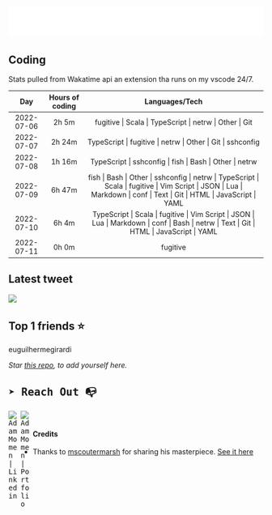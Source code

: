 
![test image size](/assets/welcome_message.gif)

## Coding
Stats pulled from Wakatime api an extension tha runs on my vscode 24/7.

|Day|Hours of coding|Languages/Tech|
|:-:|:-:|:-:|
|2022-07-06|2h 5m|fugitive &#124; Scala &#124; TypeScript &#124; netrw &#124; Other &#124; Git|
|2022-07-07|2h 24m|TypeScript &#124; fugitive &#124; netrw &#124; Other &#124; Git &#124; sshconfig|
|2022-07-08|1h 16m|TypeScript &#124; sshconfig &#124; fish &#124; Bash &#124; Other &#124; netrw|
|2022-07-09|6h 47m|fish &#124; Bash &#124; Other &#124; sshconfig &#124; netrw &#124; TypeScript &#124; Scala &#124; fugitive &#124; Vim Script &#124; JSON &#124; Lua &#124; Markdown &#124; conf &#124; Text &#124; Git &#124; HTML &#124; JavaScript &#124; YAML|
|2022-07-10|6h 4m|TypeScript &#124; Scala &#124; fugitive &#124; Vim Script &#124; JSON &#124; Lua &#124; Markdown &#124; conf &#124; Bash &#124; netrw &#124; Text &#124; Git &#124; HTML &#124; JavaScript &#124; YAML|
|2022-07-11|0h 0m|fugitive|

## Latest tweet
[<img src="<tweet-image-url>" width="400">](<tweet-url>)

## Top 1 friends ⭐️
euguilhermegirardi

*Star [this repo](https://github.com/AdamMomen/AdamMomen), to add yourself here.*


<samp>

## ➤ Reach Out :mailbox_with_no_mail:

>
  <a href="https://www.linkedin.com/in/adam-momen-99596275/">
     <img align="left" alt="Adam Momen | Linkedin" width="24px" src="./assets/Linkedin.svg" />
   </a>

   <a href="https://adammomen.com/">
     <img align="left" alt="Adam Momen | Portfolio" width="24px" src="./assets/web.svg" />
   </a>

</samp>

<br>

#### Credits
* Thanks to [mscoutermarsh](https://github.com/mscoutermarsh) for sharing his masterpiece. [See it here](https://github.com/mscoutermarsh/mscoutermarsh)